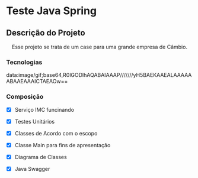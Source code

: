 # Teste Java Spring

## Descrição do Projeto
<p align="center">Esse projeto se trata de um case para uma grande empresa de Câmbio.</p>

### Tecnologias

data:image/gif;base64,R0lGODlhAQABAIAAAP///////yH5BAEKAAEALAAAAAABAAEAAAICTAEAOw==

### Composição

- [x] Serviço IMC funcinando
- [x] Testes Unitários
- [x] Classes de Acordo com o escopo
- [x] Classe Main para fins de apresentação
- [x] Diagrama de Classes 
- [x] Java Swagger

